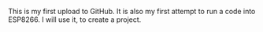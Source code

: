 This is my first upload to GitHub. It is also my first attempt to run a code into ESP8266. I will use it, to create a project. 